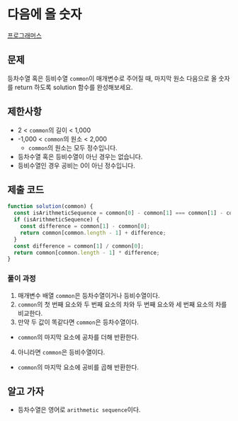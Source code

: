 # 다음에 올 숫자

[프로그래머스](https://school.programmers.co.kr/learn/courses/30/lessons/120924)

## 문제

등차수열 혹은 등비수열 `common`이 매개변수로 주어질 때, 마지막 원소 다음으로 올 숫자를 return 하도록 solution 함수를 완성해보세요.

## 제한사항

- 2 < `common`의 길이 < 1,000
- -1,000 < `common`의 원소 < 2,000
  - `common`의 원소는 모두 정수입니다.
- 등차수열 혹은 등비수열이 아닌 경우는 없습니다.
- 등비수열인 경우 공비는 0이 아닌 정수입니다.

## 제출 코드

```javascript
function solution(common) {
  const isArithmeticSequence = common[0] - common[1] === common[1] - common[2];
  if (isArithmeticSequence) {
    const difference = common[1] - common[0];
    return common[common.length - 1] + difference;
  }
  const difference = common[1] / common[0];
  return common[common.length - 1] * difference;
}
```

### 풀이 과정

1. 매개변수 배열 `common`은 등차수열이거나 등비수열이다.
2. `common`의 첫 번째 요소와 두 번째 요소의 차와 두 번째 요소와 세 번째 요소의 차를 비교한다.
3. 만약 두 값이 똑같다면 `common`은 등차수열이다.
  - `common`의 마지막 요소에 공차를 더해 반환한다.
4. 아니라면 `common`은 등비수열이다.
  - `common`의 마지막 요소에 공비를 곱해 반환한다.

## 알고 가자

- 등차수열은 영어로 `arithmetic sequence`이다.
